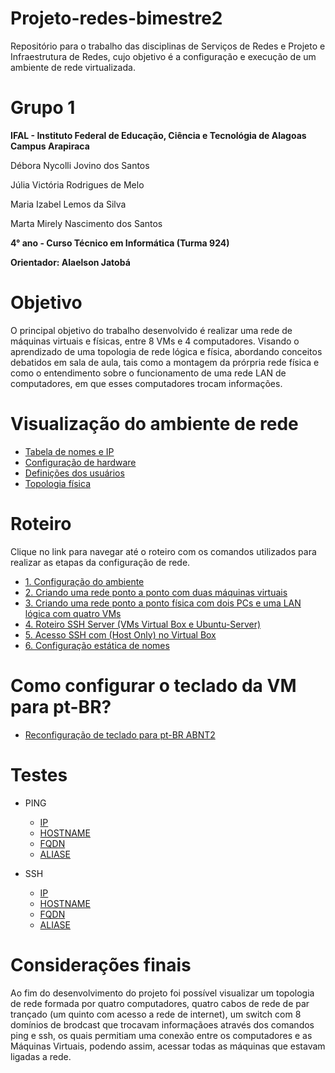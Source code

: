 # Projeto-redes-bimestre2

Repositório para o trabalho das disciplinas de Serviços de Redes e Projeto e Infraestrutura de Redes, cujo objetivo é a configuração e execução de um ambiente de rede virtualizada.

# Grupo 1

**IFAL - Instituto Federal de Educação, Ciência e Tecnológia de Alagoas**
**Campus Arapiraca**

Débora Nycolli Jovino dos Santos

Júlia Victória Rodrigues de Melo

Maria Izabel Lemos da Silva

Marta Mirely Nascimento dos Santos

**4° ano - Curso Técnico em Informática (Turma 924)**

**Orientador: Alaelson Jatobá**

# Objetivo

O principal objetivo do trabalho desenvolvido é realizar uma rede de máquinas virtuais e físicas, entre 8 VMs e 4 computadores. Visando o aprendizado de uma topologia de rede lógica e física, abordando conceitos debatidos em sala de aula, tais como a montagem da prórpria rede física e como o entendimento sobre o funcionamento de uma rede LAN de computadores, em que esses computadores trocam informações.

# Visualização do ambiente de rede
* [Tabela de nomes e IP](https://github.com/martanascimento1/Projeto-redes-bimestre2/blob/main/TabeladenomeseIPs.md)
* [Configuração de hardware](https://github.com/martanascimento1/Projeto-redes-bimestre2/blob/main/Configura%C3%A7%C3%A3odehardware.md)
* [Definições dos usuários](https://github.com/martanascimento1/Projeto-redes-bimestre2/blob/main/Defini%C3%A7%C3%B5esdeusu%C3%A1rios.md)
* [Topologia física](https://github.com/martanascimento1/Projeto-redes-bimestre2/blob/main/Topologiaf%C3%ADsica.md)

# Roteiro
Clique no link para navegar até o roteiro com os comandos utilizados para realizar as etapas da configuração de rede.

* [1. Configuração do ambiente](https://github.com/martanascimento1/Projeto-redes-bimestre2/blob/main/Configura%C3%A7%C3%A3odoambiente.md)
* [2. Criando uma rede ponto a ponto com duas máquinas virtuais](https://github.com/martanascimento1/Projeto-redes-bimestre2/blob/main/Criandoumaredepontoapontocomduasm%C3%A1quinasvirtuais.md)
* [3. Criando uma rede ponto a ponto física com dois PCs e uma LAN lógica com quatro VMs](https://github.com/martanascimento1/Projeto-redes-bimestre2/blob/main/Cria%C3%A7%C3%A3odeumaredepontoapontof%C3%ADsicaentredoisPCseumaLANl%C3%B3gicacom4VMs.md)
* [4. Roteiro SSH Server (VMs Virtual Box e Ubuntu-Server) ](https://github.com/martanascimento1/Projeto-redes-bimestre2/blob/main/RoteiroSSH-Server(VMVirutalBoxeUbuntu-Server).md)
* [5. Acesso SSH com (Host Only) no Virtual Box ](https://github.com/martanascimento1/Projeto-redes-bimestre2/blob/main/AcessoRemotoSSHcom(HostOnly)noVirtualBox.md)
* [6. Configuração estática de nomes](https://github.com/martanascimento1/Projeto-redes-bimestre2/blob/main/Configura%C3%A7%C3%A3oest%C3%A1ticadenomes.md)

# Como configurar o teclado da VM para pt-BR?
* [Reconfiguração de teclado para pt-BR ABNT2](https://github.com/martanascimento1/Projeto-redes-bimestre2/blob/76363595e16db58f6040731d6a9aa001ae114c58/Reconfigura%C3%A7%C3%A3o%20do%20teclado.md)

# Testes

* PING

   - [IP](https://github.com/martanascimento1/Projeto-redes-bimestre2/blob/main/Testes%20ping%20IP.md)
   - [HOSTNAME](https://github.com/martanascimento1/Projeto-redes-bimestre2/blob/main/Testes%20ping%20hostname.md)
   - [FQDN](https://github.com/martanascimento1/Projeto-redes-bimestre2/blob/main/Testes%20ssh%20FQDN%20.md)
   - [ALIASE](https://github.com/martanascimento1/Projeto-redes-bimestre2/blob/main/Testes%20ping%20alises.md)
   
* SSH

   - [IP](https://github.com/martanascimento1/Projeto-redes-bimestre2/blob/a2ccd3b777f453b9289295c514339db032aaeffc/Testes%20ssh%20IP.md)
   - [HOSTNAME](https://github.com/martanascimento1/Projeto-redes-bimestre2/blob/d5e64a2b334fd70838803c50d7ebd87cbad62bff/Testes%20ssh%20hostname.md)
   - [FQDN](https://github.com/martanascimento1/Projeto-redes-bimestre2/blob/7015f1eb8d6b3d4ded5f5efa59273099d8788293/Testes%20ssh%20FQDN%20.md)
   - [ALIASE](https://github.com/martanascimento1/Projeto-redes-bimestre2/blob/0cb45a60a4e2e1f8d1883c368c2b0bd6f799223a/Testes%20ssh%20aliases.md)

# Considerações finais

Ao fim do desenvolvimento do projeto foi possível visualizar um topologia de rede formada por quatro computadores, quatro cabos de rede de par trançado (um quinto com acesso a rede de internet), um switch com 8 domínios de brodcast que trocavam informaçãoes através dos comandos ping e ssh, os quais permitiam uma conexão entre os computadores e as Máquinas Virtuais, podendo assim, acessar todas as máquinas que estavam ligadas a rede.
